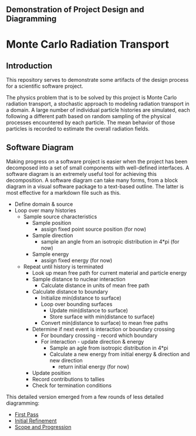 ## Demonstration of Project Design and Diagramming

# Monte Carlo Radiation Transport

## Introduction

This repository serves to demonstrate some artifacts of the design process for
a scientific software project.

The physics problem that is to be solved by this project is Monte Carlo
radiation transport, a stochastic approach to modeling radiation transport in
a domain.  A large number of individual particle histories are simulated, each
following a different path based on random sampling of the physical processes
encountered by each particle.  The mean behavior of those particles is
recorded to estimate the overall radiation fields.

## Software Diagram

Making progress on a software project is easier when the project has been
decomposed into a set of small components with well-defined interfaces.  A
software diagram is an extremely useful tool for achieving this decomposition.
A software diagram can take many forms, from a block diagram in a visual
software package to a text-based outline.  The latter is most effective for a
markdown file such as this.

* Define domain & source
* Loop over many histories
  * Sample source characteristics
    * Sample position
      * assign fixed point source position (for now)
    * Sample direction
      * sample an angle from an isotropic distribution in 4*pi (for now)
    * Sample energy
      * assign fixed energy (for now)
  * Repeat until history is terminated
    * Look up mean free path for current material and particle energy
    * Sample distance to nuclear interaction
      * Calculate distance in units of mean free path
    * Calculate distance to boundary
      * Initialize min(distance to surface)
      * Loop over bounding surfaces
        * Update min(distance to surface)
        * Store surface with min(distance to surface)
      * Convert min(distance to surface) to mean free paths
    * Determine if next event is interaction or boundary crossing
      * For boundary crossing - record which boundary
      * For interaction - update direction & energy
        * Sample an agle from isotropic distribution in 4*pi
        * Calculate a new energy from initial energy & direction and new direction
          * return initial energy (for now)
    * Update position
    * Record contributions to tallies
    * Check for termination conditions


This detailed version emerged from a few rounds of less detailed diagramming:

* [First Pass](first-pass.md)
* [Initial Refinement](refinement.md)
* [Scope and Progression](scope.md)

